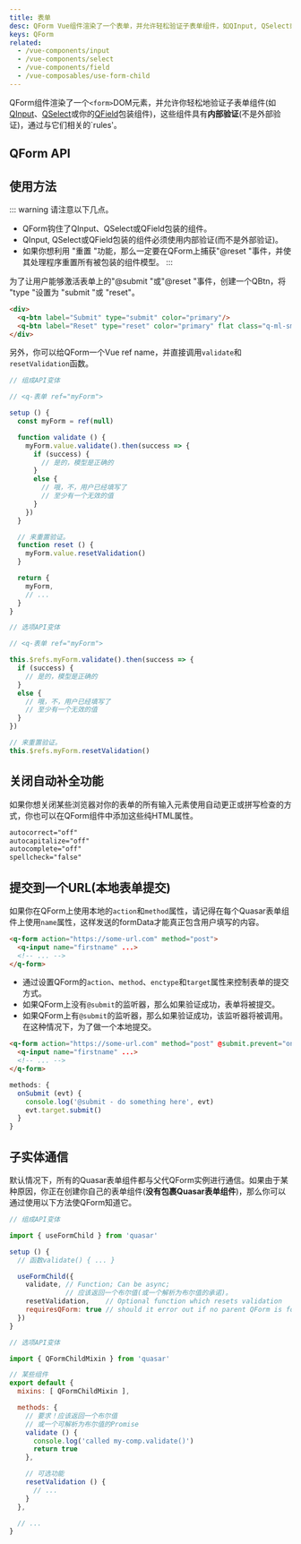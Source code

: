 ```yaml
---
title: 表单
desc: QForm Vue组件渲染了一个表单，并允许轻松验证子表单组件，如QInput, QSelect或QField。
keys: QForm
related:
  - /vue-components/input
  - /vue-components/select
  - /vue-components/field
  - /vue-composables/use-form-child
---
```


QForm组件渲染了一个`<form>`DOM元素，并允许你轻松地验证子表单组件(如[QInput](/vue-components/input#Internal-validation)、[QSelect](/vue-components/select)或你的[QField](/vue-components/field)包装组件)，这些组件具有**内部验证**(不是外部验证)，通过与它们相关的`rules'。

## QForm API

<doc-api file="QForm" />

## 使用方法

::: warning
请注意以下几点。
* QForm钩住了QInput、QSelect或QField包装的组件。
* QInput, QSelect或QField包装的组件必须使用内部验证(而不是外部验证)。
* 如果你想利用 "重置 "功能，那么一定要在QForm上捕获"@reset "事件，并使其处理程序重置所有被包装的组件模型。
:::

<doc-example title="基础" file="QForm/Basic" />

为了让用户能够激活表单上的"@submit "或"@reset "事件，创建一个QBtn，将 "type "设置为 "submit "或 "reset"。

```html
<div>
  <q-btn label="Submit" type="submit" color="primary"/>
  <q-btn label="Reset" type="reset" color="primary" flat class="q-ml-sm" />
</div>
```

另外，你可以给QForm一个Vue ref name，并直接调用`validate`和`resetValidation`函数。

```js
// 组成API变体

// <q-表单 ref="myForm">

setup () {
  const myForm = ref(null)

  function validate () {
    myForm.value.validate().then(success => {
      if (success) {
        // 是的，模型是正确的
      }
      else {
        // 哦，不，用户已经填写了
        // 至少有一个无效的值
      }
    })
  }

  // 来重置验证。
  function reset () {
    myForm.value.resetValidation()
  }

  return {
    myForm,
    // ...
  }
}
```

```js
// 选项API变体

// <q-表单 ref="myForm">

this.$refs.myForm.validate().then(success => {
  if (success) {
    // 是的，模型是正确的
  }
  else {
    // 哦，不，用户已经填写了
    // 至少有一个无效的值
  }
})

// 来重置验证。
this.$refs.myForm.resetValidation()
```

## 关闭自动补全功能
如果你想关闭某些浏览器对你的表单的所有输入元素使用自动更正或拼写检查的方式，你也可以在QForm组件中添加这些纯HTML属性。

```html
autocorrect="off"
autocapitalize="off"
autocomplete="off"
spellcheck="false"
```

## 提交到一个URL(本地表单提交)
如果你在QForm上使用本地的`action`和`method`属性，请记得在每个Quasar表单组件上使用`name`属性，这样发送的formData才能真正包含用户填写的内容。

```html
<q-form action="https://some-url.com" method="post">
  <q-input name="firstname" ...>
  <!-- ... -->
</q-form>
```

* 通过设置QForm的`action`、`method`、`enctype`和`target`属性来控制表单的提交方式。
* 如果QForm上没有`@submit`的监听器，那么如果验证成功，表单将被提交。
* 如果QForm上有`@submit`的监听器，那么如果验证成功，该监听器将被调用。在这种情况下，为了做一个本地提交。

```html
<q-form action="https://some-url.com" method="post" @submit.prevent="onSubmit">
  <q-input name="firstname" ...>
  <!-- ... -->
</q-form>
```

```js
methods: {
  onSubmit (evt) {
    console.log('@submit - do something here', evt)
    evt.target.submit()
  }
}
```

## 子实体通信

默认情况下，所有的Quasar表单组件都与父代QForm实例进行通信。如果由于某种原因，你正在创建你自己的表单组件(**没有包裹Quasar表单组件**)，那么你可以通过使用以下方法使QForm知道它。

```js
// 组成API变体

import { useFormChild } from 'quasar'

setup () {
  // 函数validate() { ... }

  useFormChild({
    validate, // Function; Can be async;
              // 应该返回一个布尔值(或一个解析为布尔值的承诺)。
    resetValidation,    // Optional function which resets validation
    requiresQForm: true // should it error out if no parent QForm is found?
  })
}
```

```js
// 选项API变体

import { QFormChildMixin } from 'quasar'

// 某些组件
export default {
  mixins: [ QFormChildMixin ],

  methods: {
    // 要求！应该返回一个布尔值
    // 或一个可解析为布尔值的Promise
    validate () {
      console.log('called my-comp.validate()')
      return true
    },

    // 可选功能
    resetValidation () {
      // ...
    }
  },

  // ...
}
```
